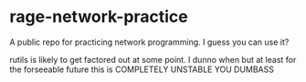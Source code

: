 # rage-network-practice
A public repo for practicing network programming. I guess you can use it?

rutils is likely to get factored out at some point. I dunno when but at least for the forseeable future this is COMPLETELY UNSTABLE YOU DUMBASS
